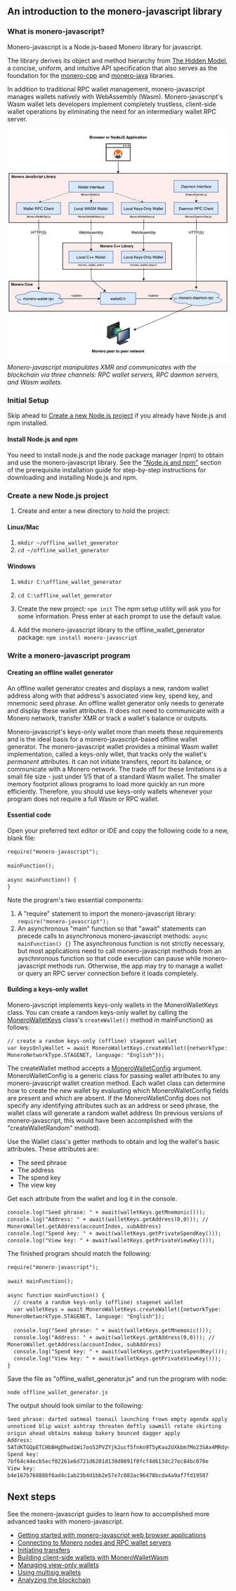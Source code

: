 ## An introduction to the monero-javascript library
### What is monero-javascript?
Monero-javascript is a Node.js-based Monero library for javascript.

The library derives its object and method hierarchy from [The Hidden Model](https://moneroecosystem.org/monero-java/monero-spec.pdf), a concise, uniform, and intuitive API specification that also serves as the foundation for the [monero-cpp](https://github.com/woodser/monero-cpp-library) and [monero-java](https://github.com/monero-ecosystem/monero-java) libraries.

In addition to traditional RPC wallet management, monero-javascript manages wallets natively with WebAssembly (Wasm). Monero-javascript's Wasm wallet lets developers implement completely trustless, client-side wallet operations by eliminating the need for an intermediary wallet RPC server.

![Monero-javascript hierarchy](../architecture.png?raw=true)*Monero-javascript manipulates XMR and communicates with the blockchain via three channels: RPC wallet servers, RPC daemon servers, and Wasm wallets.*  

### Initial Setup

Skip ahead to [Create a new Node.js project](#create-a-new-node.js-project) if you already have Node.js and npm installed.

#### Install Node.js and npm
You need to install node.js and the node package manager (npm) to obtain and use the monero-javascript library. See the ["Node.js and npm"](https://github.com/monero-ecosystem/monero-javascript/blob/master/docs/developer_guide/installing_prerequisite_software.md#nodejs-and-npm) section of the prerequisite installation guide for step-by-step instructions for downloading and installing Node.js and npm.

### Create a new Node.js project

1. Create and enter a new directory to hold the project:
  #### Linux/Mac
  1. `mkdir ~/offline_wallet_generator`
  2. `cd ~/offline_wallet_generator`

  #### Windows
  1. `mkdir C:\offline_wallet_generator`
  2. `cd C:\offline_wallet_generator`

2. Create the new project:
  `npm init`
  The npm setup utility will ask you for some information. Press enter at each prompt to use the default value.

3. Add the monero-javascript library to the offline_wallet_generator package:
  `npm install monero-javascript`

### Write a monero-javascript program
#### Creating an offline wallet generator

An offline wallet generator creates and displays a new, random wallet address along with that address's associated view key, spend key, and mnemonic seed phrase. An offline wallet generator only needs to generate and display these wallet attributes. It does not need to communicate with a Monero network, transfer XMR or track a wallet's balance or outputs.

Monero-javascript's keys-only wallet more than meets these requirements and is the ideal basis for a monero-javascript-based offline wallet generator. The monero-javascript wallet provides a minimal Wasm wallet implementation, called a keys-only wllet, that tracks only the wallet's _permanent_ attributes. It can not initiate transfers, report its balance, or communicate with a Monero network. The trade off for these limitations is a small file size - just under 1/5 that of a standard Wasm wallet. The smaller memory footprint allows programs to load more quickly an run more efficiently. Therefore, you should use keys-only wallets whenever your program does not require a full Wasm or RPC wallet.

#### Essential code

Open your preferred text editor or IDE and copy the following code to a new, blank file:

```
require("monero-javascript");

mainFunction();

async mainFunction() {
}
```

Note the program's two essential components:
1. A "require" statement to import the monero-javascript library:
`require("monero-javascript");`
2. An asynchronous "main" function so that "await" statements can precede calls to asynchronous monero-javascript methods:
`async mainFunction() {}`
The asynchronous function is not strictly necessary, but most applications need to call monero-javascript methods from an ayschnronous function so that code execution can pause while monero-javascript methods run. Otherwise, the app may try to manage a wallet or query an RPC server connection before it loads completely.

#### Building a keys-only wallet

Monero-javscript implements keys-only wallets in the MoneroWalletKeys class. You can create a random keys-only wallet by calling the [MoneroWalletKeys](moneroecosystem.org/monero-javascript/MoneroWalletKeys.html) class's `createWallet()` method in mainFunction() as follows:
```
// create a random keys-only (offline) stagenet wallet
var keysOnlyWallet = await MoneroWalletKeys.createWallet({networkType: MoneroNetworkType.STAGENET, language: "English"});
```

The createWallet method accepts a [MoneroWalletConfig](moneroecosystem.org/monero-javascript/MoneroWalletConfig) argument. MoneroWalletConfig is a generic class for passing wallet attributes to any monero-javascript wallet creation method. Each wallet class can determine how to create the new wallet by evaluating which MoneroWalletConfig fields are present and which are absent. If the MoneroWalletConfig does not specify any identifying attributes such as an address or seed phrase, the wallet class will generate a random wallet address (In previous versions of monero-javascript, this would have been accomplished with the "createWalletRandom" method).

Use the Wallet class's getter methods to obtain and log the wallet's basic attributes. These attributes are:
* The seed phrase
* The address
* The spend key
* The view key

Get each attribute from the wallet and log it in the console.
```
console.log("Seed phrase: " + await(walletKeys.getMnemonic()));
console.log("Address: " + await(walletKeys.getAddress(0,0))); // MoneroWallet.getAddress(accountIndex, subAddress)
console.log("Spend key: " + await(walletKeys.getPrivateSpendKey()));
console.log("View key: " + await(walletKeys.getPrivateViewKey()));
```

The finished program should match the following:

```
require("monero-javascript");

await mainFunction();

async function mainFunction() {
  // create a random keys-only (offline) stagenet wallet
  var walletKeys = await MoneroWalletKeys.createWallet({networkType: MoneroNetworkType.STAGENET, language: "English"});

  console.log("Seed phrase: " + await(walletKeys.getMnemonic()));
  console.log("Address: " + await(walletKeys.getAddress(0,0))); // MoneroWallet.getAddress(accountIndex, subAddress)
  console.log("Spend key: " + await(walletKeys.getPrivateSpendKey()));
  console.log("View key: " + await(walletKeys.getPrivateViewKey()));
}
```
Save the file as "offline_wallet_generator.js" and run the program with node:

```
node offline_wallet_generator.js
```

The output should look similar to the following:
```
Seed phrase: darted oatmeal toenail launching frown empty agenda apply unnoticed blip waist ashtray threaten deftly sawmill rotate skirting origin ahead obtains makeup bakery bounced dagger apply
Address: 5ATdKTGQpETCHbBHgDhwd1Wi7oo52PVZYjk2ucf5fnkn9T5yKau2UXkbm7Mo23SAx4MRdyvAaVq75LY9EjSPQnorCGebFqg
Spend key: 7bf64c44ecb5ecf02261e6d721d6201d138d0891f0fcf4d613dc27ec84bc070e
View key: b4e167b76888bf6ad4c1ab23b4d1bb2e57e7c082ac96478bcda4a9af7fd19507
```

## Next steps

See the monero-javascript guides to learn how to accomplished more advanced tasks with monero-javascript.
* [Getting started with monero-javascript web browser applications](dummy_link)
* [Connecting to Monero nodes and RPC wallet servers](dummy_link)
* [Initiating transfers](dummy_link)
* [Building client-side wallets with MoneroWalletWasm](dummy_link)
* [Managing view-only wallets](dummy_link)
* [Using multisig wallets](dummy_link)
* [Analyzing the blockchain](dummy_link)
